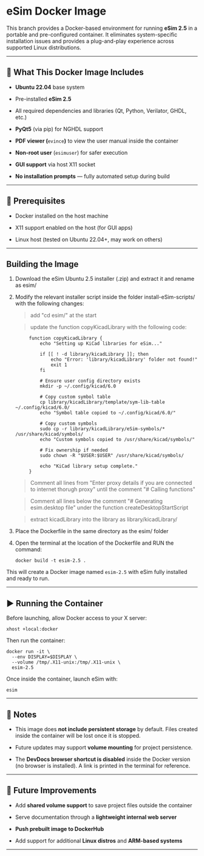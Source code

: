 #  eSim Docker Image

This branch provides a Docker-based environment for running **eSim 2.5** in a portable and pre-configured container. It eliminates system-specific installation issues and provides a plug-and-play experience across supported Linux distributions.

---

## 🐳 What This Docker Image Includes

- **Ubuntu 22.04** base system
    
- Pre-installed **eSim 2.5**
    
- All required dependencies and libraries (Qt, Python, Verilator, GHDL, etc.)
    
- **PyQt5** (via pip) for NGHDL support
    
- **PDF viewer (**`evince`**)** to view the user manual inside the container
    
- **Non-root user** (`esimuser`) for safer execution
    
- **GUI support** via host X11 socket
    
- **No installation prompts** — fully automated setup during build
    

---

## 🚧 Prerequisites

- Docker installed on the host machine
    
- X11 support enabled on the host (for GUI apps)
    
- Linux host (tested on Ubuntu 22.04+, may work on others)
    

---

##  Building the Image

1. Download the eSim Ubuntu 2.5 installer (.zip) and extract it and rename as esim/

2. Modify the relevant installer script inside the folder install-eSim-scripts/ with the following changes:
   > add "cd esim/" at the start
   
   > update the function copyKicadLibrary with the following code:
   
   
            function copyKicadLibrary {
                echo "Setting up KiCad libraries for eSim..."
            
                if [[ ! -d library/kicadLibrary ]]; then
                    echo "Error: 'library/kicadLibrary' folder not found!"
                    exit 1
                fi
            
                # Ensure user config directory exists
                mkdir -p ~/.config/kicad/6.0
            
                # Copy custom symbol table
                cp library/kicadLibrary/template/sym-lib-table ~/.config/kicad/6.0/
                echo "Symbol table copied to ~/.config/kicad/6.0/"
            
                # Copy custom symbols
                sudo cp -r library/kicadLibrary/eSim-symbols/* /usr/share/kicad/symbols/
                echo "Custom symbols copied to /usr/share/kicad/symbols/"
            
                # Fix ownership if needed
                sudo chown -R "$USER:$USER" /usr/share/kicad/symbols/
            
                echo "KiCad library setup complete."
            }
        
        
   > Comment all lines from "Enter proxy details if you are connected to internet thorugh proxy" until the comment "# Calling functions"
   
   > Comment all lines below the comment "# Generating esim.desktop file" under the function createDesktopStartScript
   
   > extract kicadLibrary into the library as library/kicadLibrary/

3. Place the Dockerfile in the same directory as the esim/ folder

4. Open the terminal at the location of the Dockerfile and RUN the command:

    ```
    docker build -t esim-2.5 .
    ```

This will create a Docker image named `esim-2.5` with eSim fully installed and ready to run.

---

## ▶️ Running the Container

Before launching, allow Docker access to your X server:

```
xhost +local:docker
```

Then run the container:

```
docker run -it \
  --env DISPLAY=$DISPLAY \
  --volume /tmp/.X11-unix:/tmp/.X11-unix \
  esim-2.5
```

Once inside the container, launch eSim with:

```
esim
```

---

## 🧠 Notes

- This image does **not include persistent storage** by default. Files created inside the container will be lost once it is stopped.
    
- Future updates may support **volume mounting** for project persistence.
    
- The **DevDocs browser shortcut is disabled** inside the Docker version (no browser is installed). A link is printed in the terminal for reference.
    

---

## 📌 Future Improvements

- Add **shared volume support** to save project files outside the container
    
- Serve documentation through a **lightweight internal web server**
    
- **Push prebuilt image to DockerHub**
    
- Add support for additional **Linux distros** and **ARM-based systems**
    

---
